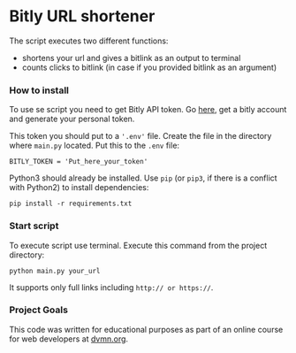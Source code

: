 # Bitly URL shortener

The script executes two different functions:
* shortens your url and gives a bitlink as an output to terminal
* counts clicks to bitlink (in case if you provided bitlink as an argument)

### How to install

To use se script you need to get Bitly API token. Go [here](https://app.bitly.com/settings/api/), get a bitly account and generate your personal token.

This token you should put to a ```'.env'``` file. Create the file in the directory where ``main.py`` located. Put this to the ``.env`` file:
```
BITLY_TOKEN = 'Put_here_your_token'
```

Python3 should already be installed. 
Use `pip` (or `pip3`, if there is a conflict with Python2) to install dependencies:
```
pip install -r requirements.txt
```

### Start script
To execute script use terminal. Execute this command from the project directory:
```
python main.py your_url
```
It supports only full links including ``http:// or https://``.

### Project Goals

This code was written for educational purposes as part of an online course for web developers at [dvmn.org](https://dvmn.org/).